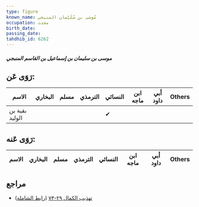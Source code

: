 ```yaml
---
type: figure
known_name: مُوسَى بن سُلَيْمان المنبجي
occupation: محدث
birth_date:
passing_date:
tahdhib_id: 6262
---
```

##### موسى بن سليمان بن إسماعيل بن القاسم المنبجي

## رَوَى عَن:
| الاسم          | البخاري | مسلم | الترمذي | النسائي | ابن ماجه | أبي داود | Others |
| -------------- | ------- | ---- | ------- | ------- | -------- | -------- | ------ |
| بقية بن الوليد |         |      |         | ✔       |          |          |        |
## رَوَى عَنه:
| الاسم | البخاري | مسلم | الترمذي | النسائي | ابن ماجه | أبي داود | Others |
| ----- | ------- | ---- | ------- | ------- | -------- | -------- | ------ |
## مراجع
- [تهذيب الكمال ٢٩-٧٣](obsidian://open?vault=Tahdhib-al-Kamal&file=Figures/٦٢٦٢-موسى%20بن%20سليمان%20بن%20إسماعيل%20بن%20القاسم%20المنبجي) ([رابط الشاملة](https://shamela.ws/book/3722/15644))